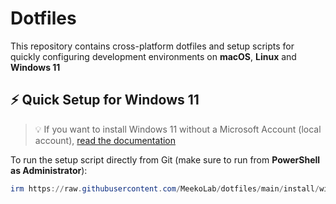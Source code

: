 # Dotfiles

This repository contains cross-platform dotfiles and setup scripts for quickly configuring development environments on **macOS**, **Linux** and **Windows 11**

## ⚡ Quick Setup for Windows 11

> 💡 If you want to install Windows 11 without a Microsoft Account (local account), [read the documentation](./docs/install-windows-without-ms-account.md)

To run the setup script directly from Git (make sure to run from **PowerShell as Administrator**):

```powershell
irm https://raw.githubusercontent.com/MeekoLab/dotfiles/main/install/windows/setup.ps1 | iex
```
